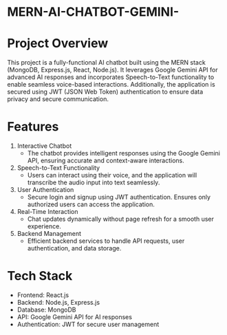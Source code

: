 # MERN-AI-CHATBOT-GEMINI-

 # Project Overview
This project is a fully-functional AI chatbot built using the MERN stack (MongoDB, Express.js, React, Node.js). It leverages Google Gemini API for advanced AI responses and incorporates Speech-to-Text functionality to enable seamless voice-based interactions. Additionally, the application is secured using JWT (JSON Web Token) authentication to ensure data privacy and secure communication.

#  Features
1. Interactive Chatbot
    *  The chatbot provides intelligent responses using the Google Gemini API, ensuring accurate and context-aware interactions.
2. Speech-to-Text Functionality
    *  Users can interact using their voice, and the application will transcribe the audio input into text seamlessly.
3. User Authentication
    *  Secure login and signup using JWT authentication.
     Ensures only authorized users can access the application.
4. Real-Time Interaction
    *  Chat updates dynamically without page refresh for a smooth user experience.
5. Backend Management
    *  Efficient backend services to handle API requests, user authentication, and data storage.
# Tech Stack
* Frontend: React.js
* Backend: Node.js, Express.js
* Database: MongoDB
* API: Google Gemini API for AI responses
* Authentication: JWT for secure user management
